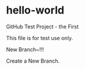 # hello-world
GitHub Test Project - the First

This file is for test use only.

New Branch~!!!

Create a New Branch.
